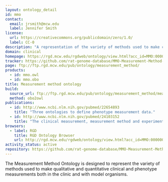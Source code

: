 ```yaml
---
layout: ontology_detail
id: mmo
contact:
  email: jrsmith@mcw.edu
  label: Jennifer Smith
license:
  url: https://creativecommons.org/publicdomain/zero/1.0/
  label: CC-0
description: "A representation of the variety of methods used to make clinical and phenotype measurements. "
domain: clinical
homepage: https://rgd.mcw.edu/rgdweb/ontology/view.html?acc_id=MMO:0000000
tracker: https://github.com/rat-genome-database/MMO-Measurement-Method-Ontology/issues
page: ftp://ftp.rgd.mcw.edu/pub/ontology/measurement_method/
products:
  - id: mmo.owl
  - id: mmo.obo
title: Measurement method ontology
build:
  source_url: ftp://ftp.rgd.mcw.edu/pub/ontology/measurement_method/measurement_method.obo
  method: obo2owl
publications:
  - id: http://www.ncbi.nlm.nih.gov/pubmed/22654893
    title: "Three ontologies to define phenotype measurement data."
  - id: http://www.ncbi.nlm.nih.gov/pubmed/24103152
    title: "The clinical measurement, measurement method and experimental condition ontologies: expansion, improvements and new applications."
browsers:
  - label: RGD
    title: RGD Ontology Browser
    url: http://rgd.mcw.edu/rgdweb/ontology/view.html?acc_id=MMO:0000000
activity_status: active
repository: https://github.com/rat-genome-database/MMO-Measurement-Method-Ontology
---
```


The Measurement Method Ontology is designed to represent the variety of methods used to make qualitative and quantitative clinical and phenotype measurements both in the clinic and with model organisms.
